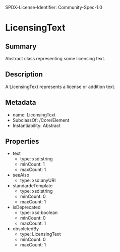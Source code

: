 SPDX-License-Identifier: Community-Spec-1.0

# LicensingText

## Summary

Abstract class representing some licensing text.

## Description

A LicensingText represents a license or addition text.

## Metadata

- name: LicensingText
- SubclassOf: /Core/Element
- Instantiability: Abstract

## Properties

- text
  - type: xsd:string
  - minCount: 1
  - maxCount: 1
- seeAlso
  - type: xsd:anyURI
- standardeTemplate
  - type: xsd:string
  - minCount: 0
  - maxCount: 1
- isDeprecated
  - type: xsd:boolean
  - minCount: 0
  - maxCount: 1
- obsoletedBy
  - type: LicensingText
  - minCount: 0
  - maxCount: 1

